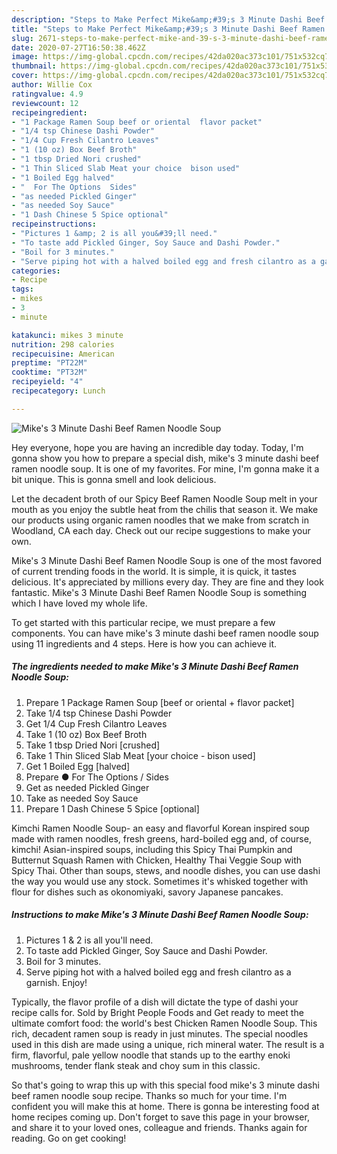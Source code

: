 ```yaml
---
description: "Steps to Make Perfect Mike&amp;#39;s 3 Minute Dashi Beef Ramen Noodle Soup"
title: "Steps to Make Perfect Mike&amp;#39;s 3 Minute Dashi Beef Ramen Noodle Soup"
slug: 2671-steps-to-make-perfect-mike-and-39-s-3-minute-dashi-beef-ramen-noodle-soup
date: 2020-07-27T16:50:38.462Z
image: https://img-global.cpcdn.com/recipes/42da020ac373c101/751x532cq70/mikes-3-minute-dashi-beef-ramen-noodle-soup-recipe-main-photo.jpg
thumbnail: https://img-global.cpcdn.com/recipes/42da020ac373c101/751x532cq70/mikes-3-minute-dashi-beef-ramen-noodle-soup-recipe-main-photo.jpg
cover: https://img-global.cpcdn.com/recipes/42da020ac373c101/751x532cq70/mikes-3-minute-dashi-beef-ramen-noodle-soup-recipe-main-photo.jpg
author: Willie Cox
ratingvalue: 4.9
reviewcount: 12
recipeingredient:
- "1 Package Ramen Soup beef or oriental  flavor packet"
- "1/4 tsp Chinese Dashi Powder"
- "1/4 Cup Fresh Cilantro Leaves"
- "1 (10 oz) Box Beef Broth"
- "1 tbsp Dried Nori crushed"
- "1 Thin Sliced Slab Meat your choice  bison used"
- "1 Boiled Egg halved"
- "  For The Options  Sides"
- "as needed Pickled Ginger"
- "as needed Soy Sauce"
- "1 Dash Chinese 5 Spice optional"
recipeinstructions:
- "Pictures 1 &amp; 2 is all you&#39;ll need."
- "To taste add Pickled Ginger, Soy Sauce and Dashi Powder."
- "Boil for 3 minutes."
- "Serve piping hot with a halved boiled egg and fresh cilantro as a garnish. Enjoy!"
categories:
- Recipe
tags:
- mikes
- 3
- minute

katakunci: mikes 3 minute 
nutrition: 298 calories
recipecuisine: American
preptime: "PT22M"
cooktime: "PT32M"
recipeyield: "4"
recipecategory: Lunch

---
```



![Mike&#39;s 3 Minute Dashi Beef Ramen Noodle Soup](https://img-global.cpcdn.com/recipes/42da020ac373c101/751x532cq70/mikes-3-minute-dashi-beef-ramen-noodle-soup-recipe-main-photo.jpg)

Hey everyone, hope you are having an incredible day today. Today, I'm gonna show you how to prepare a special dish, mike&#39;s 3 minute dashi beef ramen noodle soup. It is one of my favorites. For mine, I'm gonna make it a bit unique. This is gonna smell and look delicious.

Let the decadent broth of our Spicy Beef Ramen Noodle Soup melt in your mouth as you enjoy the subtle heat from the chilis that season it. We make our products using organic ramen noodles that we make from scratch in Woodland, CA each day. Check out our recipe suggestions to make your own.

Mike&#39;s 3 Minute Dashi Beef Ramen Noodle Soup is one of the most favored of current trending foods in the world. It is simple, it is quick, it tastes delicious. It's appreciated by millions every day. They are fine and they look fantastic. Mike&#39;s 3 Minute Dashi Beef Ramen Noodle Soup is something which I have loved my whole life.


To get started with this particular recipe, we must prepare a few components. You can have mike&#39;s 3 minute dashi beef ramen noodle soup using 11 ingredients and 4 steps. Here is how you can achieve it.

<!--inarticleads1-->

##### The ingredients needed to make Mike&#39;s 3 Minute Dashi Beef Ramen Noodle Soup:

1. Prepare 1 Package Ramen Soup [beef or oriental + flavor packet]
1. Take 1/4 tsp Chinese Dashi Powder
1. Get 1/4 Cup Fresh Cilantro Leaves
1. Take 1 (10 oz) Box Beef Broth
1. Take 1 tbsp Dried Nori [crushed]
1. Take 1 Thin Sliced Slab Meat [your choice - bison used]
1. Get 1 Boiled Egg [halved]
1. Prepare  ● For The Options / Sides
1. Get as needed Pickled Ginger
1. Take as needed Soy Sauce
1. Prepare 1 Dash Chinese 5 Spice [optional]


Kimchi Ramen Noodle Soup- an easy and flavorful Korean inspired soup made with ramen noodles, fresh greens, hard-boiled egg and, of course, kimchi! Asian-inspired soups, including this Spicy Thai Pumpkin and Butternut Squash Ramen with Chicken, Healthy Thai Veggie Soup with Spicy Thai. Other than soups, stews, and noodle dishes, you can use dashi the way you would use any stock. Sometimes it&#39;s whisked together with flour for dishes such as okonomiyaki, savory Japanese pancakes. 

<!--inarticleads2-->

##### Instructions to make Mike&#39;s 3 Minute Dashi Beef Ramen Noodle Soup:

1. Pictures 1 &amp; 2 is all you&#39;ll need.
1. To taste add Pickled Ginger, Soy Sauce and Dashi Powder.
1. Boil for 3 minutes.
1. Serve piping hot with a halved boiled egg and fresh cilantro as a garnish. Enjoy!


Typically, the flavor profile of a dish will dictate the type of dashi your recipe calls for. Sold by Bright People Foods and Get ready to meet the ultimate comfort food: the world&#39;s best Chicken Ramen Noodle Soup. This rich, decadent ramen soup is ready in just minutes. The special noodles used in this dish are made using a unique, rich mineral water. The result is a firm, flavorful, pale yellow noodle that stands up to the earthy enoki mushrooms, tender flank steak and choy sum in this classic. 

So that's going to wrap this up with this special food mike&#39;s 3 minute dashi beef ramen noodle soup recipe. Thanks so much for your time. I'm confident you will make this at home. There is gonna be interesting food at home recipes coming up. Don't forget to save this page in your browser, and share it to your loved ones, colleague and friends. Thanks again for reading. Go on get cooking!
